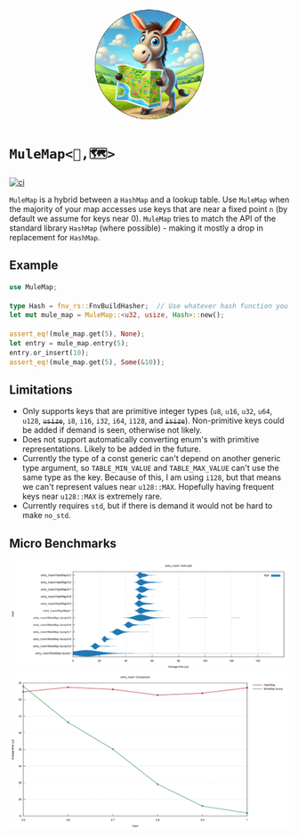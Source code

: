 <p align="center">
<img src="https://raw.githubusercontent.com/gringasalpastor/mule-map/refs/heads/initial-code/assets/mule-with-map.png" width="200" height="200"
style="border-radius:50%" />
</p>

# `MuleMap<🫏,🗺>`
[![ci](https://github.com/gringasalpastor/mule-map/actions/workflows/ci.yml/badge.svg)](https://github.com/gringasalpastor/mule-map/actions/workflows/ci.yml)


`MuleMap` is a hybrid between a `HashMap` and a lookup table. Use `MuleMap` when the majority of your map accesses use keys that are near a fixed point `n` (by default we assume for keys near 0). `MuleMap` tries to match the API of the standard library `HashMap` (where possible) - making it mostly a drop in replacement for `HashMap`. 

## Example


```rust
use MuleMap;

type Hash = fnv_rs::FnvBuildHasher;  // Use whatever hash function you prefer
let mut mule_map = MuleMap::<u32, usize, Hash>::new();

assert_eq!(mule_map.get(5), None);
let entry = mule_map.entry(5);
entry.or_insert(10);
assert_eq!(mule_map.get(5), Some(&10));
```

## Limitations

 - Only supports keys that are primitive integer types (`u8`, `u16`, `u32`, `u64`, `u128`, ~~`usize`~~, `i8`, `i16`, `i32`, `i64`, `i128`, and ~~`isize`~~). Non-primitive keys could be added if demand is seen, otherwise not likely.
 - Does not support automatically converting enum's with primitive representations. Likely to be added in the future. 
 - Currently the type of a const generic can't depend on another generic type argument, so `TABLE_MIN_VALUE` and `TABLE_MAX_VALUE` can't use the same type as the key. Because of this, I am using `i128`, but that means we can't represent values near `u128::MAX`. Hopefully having frequent keys near `u128::MAX` is extremely rare.
 - Currently requires `std`, but if there is demand it would not be hard to make `no_std`.

## Micro Benchmarks

![violin](https://raw.githubusercontent.com/gringasalpastor/mule-map/refs/heads/initial-code/assets/violin.svg)![lines](https://raw.githubusercontent.com/gringasalpastor/mule-map/refs/heads/initial-code/assets/lines.svg)
